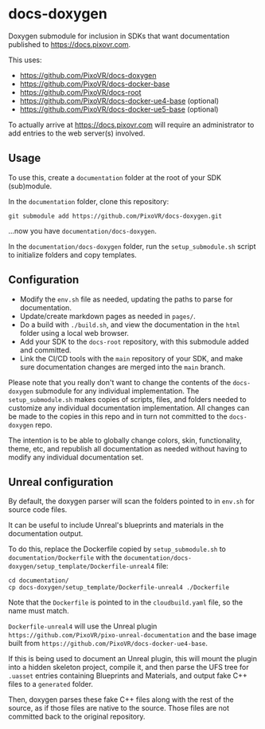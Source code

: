 # docs-doxygen 

Doxygen submodule for inclusion in SDKs that want documentation published to https://docs.pixovr.com.

This uses:
 - https://github.com/PixoVR/docs-doxygen
 - https://github.com/PixoVR/docs-docker-base
 - https://github.com/PixoVR/docs-root
 - https://github.com/PixoVR/docs-docker-ue4-base (optional)
 - https://github.com/PixoVR/docs-docker-ue5-base (optional)

To actually arrive at https://docs.pixovr.com will require an administrator to add entries to the web server(s) involved.

## Usage

To use this, create a `documentation` folder at the root of your SDK (sub)module.

In the `documentation` folder, clone this repository:

`git submodule add https://github.com/PixoVR/docs-doxygen.git`

...now you have `documentation/docs-doxygen`.

In the `documentation/docs-doxygen` folder, run the `setup_submodule.sh` script to initialize folders and copy templates.

## Configuration

 - Modify the `env.sh` file as needed, updating the paths to parse for documentation.
 - Update/create markdown pages as needed in `pages/`.
 - Do a build with `./build.sh`, and view the documentation in the `html` folder using a local web browser.
 - Add your SDK to the `docs-root` repository, with this submodule added and committed.
 - Link the CI/CD tools with the `main` repository of your SDK, and make sure documentation changes are merged into the `main` branch.

Please note that you really don't want to change the contents of the `docs-doxygen` submodule for any individual implementation.  The `setup_submodule.sh` makes copies of scripts, files, and folders needed to customize any individual documentation implementation.  All changes can be made to the copies in this repo and in turn not committed to the `docs-doxygen` repo.

The intention is to be able to globally change colors, skin, functionality, theme, etc, and republish all documentation as needed without having to modify any individual documentation set.

## Unreal configuration

By default, the doxygen parser will scan the folders pointed to in `env.sh` for source code files.

It can be useful to include Unreal's blueprints and materials in the documentation output.

To do this, replace the Dockerfile copied by `setup_submodule.sh` to `documentation/Dockerfile` with the `documentation/docs-doxygen/setup_template/Dockerfile-unreal4` file:

```
cd documentation/
cp docs-doxygen/setup_template/Dockerfile-unreal4 ./Dockerfile
```

Note that the `Dockerfile` is pointed to in the `cloudbuild.yaml` file, so the name must match.

`Dockerfile-unreal4` will use the Unreal plugin `https://github.com/PixoVR/pixo-unreal-documentation` and the base image built from `https://github.com/PixoVR/docs-docker-ue4-base`.

If this is being used to document an Unreal plugin, this will mount the plugin into a hidden skeleton project, compile it, and then parse the UFS tree for `.uasset` entries containing Blueprints and Materials, and output fake C++ files to a `generated` folder.

Then, doxygen parses these fake C++ files along with the rest of the source, as if those files are native to the source.  Those files are not committed back to the original repository.


